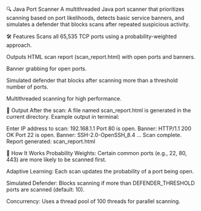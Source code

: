 🔍 Java Port Scanner
A multithreaded Java port scanner that prioritizes scanning based on port likelihoods, detects basic service banners, and simulates a defender that blocks scans after repeated suspicious activity.

🛠 Features
Scans all 65,535 TCP ports using a probability-weighted approach.

Outputs HTML scan report (scan_report.html) with open ports and banners.

Banner grabbing for open ports.

Simulated defender that blocks after scanning more than a threshold number of ports.

Multithreaded scanning for high performance.

📄 Output
After the scan:
A file named scan_report.html is generated in the current directory.
Example output in terminal:

Enter IP address to scan: 192.168.1.1
Port 80 is open. Banner: HTTP/1.1 200 OK
Port 22 is open. Banner: SSH-2.0-OpenSSH_8.4
...
Scan complete. Report generated: scan_report.html

🧠 How It Works
Probability Weights: Certain common ports (e.g., 22, 80, 443) are more likely to be scanned first.

Adaptive Learning: Each scan updates the probability of a port being open.

Simulated Defender: Blocks scanning if more than DEFENDER_THRESHOLD ports are scanned (default: 10).

Concurrency: Uses a thread pool of 100 threads for parallel scanning.
